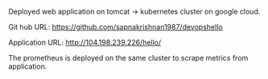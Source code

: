 Deployed web application on tomcat -> kubernetes cluster on google cloud.

Git hub URL: https://github.com/sapnakrishnan1987/devopshello

Application URL: http://104.198.239.226/hello/

The prometheus is deployed on the same cluster to scrape metrics from application.
